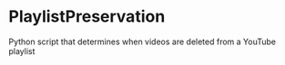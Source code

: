 # PlaylistPreservation
Python script that determines when videos are deleted from a YouTube playlist

